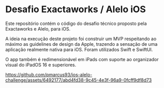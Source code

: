 # Desafio Exactaworks / Alelo iOS

Este repositório contém o código do desafio técnico proposto pela Exactaworks e Alelo, para iOS.

A ideia na execução deste projeto foi construir um MVP respeitando ao máximo as guidelines de design da Apple, trazendo a sensação de uma aplicação realmente nativa para iOS. Foram utilizados Swift e SwiftUI.

O app também é redimensionável em iPads com suporte ao organizador visual do iPadOS 16 e superiores. 

https://github.com/pmarcus93/ios-alelo-challenge/assets/6492177/abd4fd38-9c45-4e3f-96a9-0fcff9df8d73

